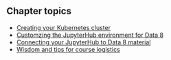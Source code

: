 ## Chapter topics

* [Creating your Kubernetes cluster](setup_k8s.md)
* [Customzing the JupyterHub environment for Data 8](customize_hub_environment.md)
* [Connecting your JupyterHub to Data 8 material](connect_class_material.md)
* [Wisdom and tips for course logistics](course_logistics.md)